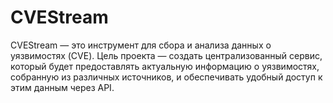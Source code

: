 # CVEStream
CVEStream — это инструмент для сбора и анализа данных о уязвимостях (CVE). Цель проекта — создать централизованный сервис, который будет предоставлять актуальную информацию о уязвимостях, собранную из различных источников, и обеспечивать удобный доступ к этим данным через API.
